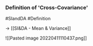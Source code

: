 ### Definition of 'Cross-Covariance'
#SIandDA #Definition 

-> [[SI&DA - Mean & Variance]]

![[Pasted image 20220411110437.png]]
